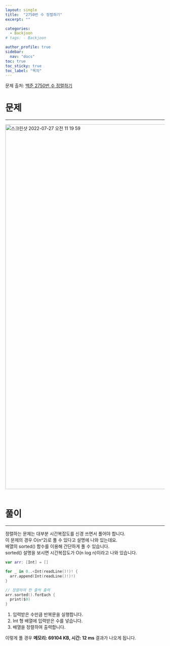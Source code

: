 ```yaml
---
layout: single
title:  "2750번 수 정렬하기"
excerpt: ""

categories:
  - Backjoon
# tags: - Backjoon

author_profile: true
sidebar:
  nav: "docs"
toc: true
toc_sticky: true
toc_label: "목차"
---
```

문제 출처: [백준 2750번 수 정렬하기](https://www.acmicpc.net/problem/2750)

# 문제
---
<img width="1152" alt="스크린샷 2022-07-27 오전 11 19 59" src="https://user-images.githubusercontent.com/60169777/181146411-949a614f-6ca4-4eb4-8368-c2e6feb3d6a6.png">
<br><br>

# 풀이
---
정렬하는 문제는 대부분 시간복잡도를 신경 쓰면서 풀어야 합니다.  
이 문제의 경우 O(n^2)로 풀 수 있다고 설명에 나와 있는데요.  
배열의 sorted() 함수를 이용해 간단하게 풀 수 있습니다.  
sorted() 설명을 보시면 시간복잡도가 O(n log n)이라고 나와 있습니다.

```swift
var arr: [Int] = []

for _ in 0..<Int(readLine()!)! {
  arr.append(Int(readLine()!)!)
}

// 정렬하여 한 줄씩 출력
arr.sorted().forEach {
  print($0)
}
```
1. 입력받은 수만큼 반복문을 실행합니다.
2. Int 형 배열에 입력받은 수를 넣습니다.
3. 배열을 정렬하여 출력합니다.

이렇게 풀 경우 **메모리: 69104 KB, 시간: 12 ms** 결과가 나오게 됩니다.